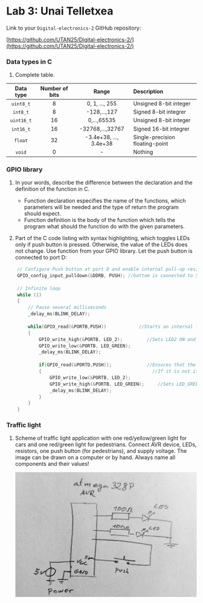 # Lab 3: Unai Telletxea

Link to your `Digital-electronics-2` GitHub repository:

   [https://github.com/UTAN25/Digital-electronics-2/](https://github.com/UTAN25/Digital-electronics-2/)


### Data types in C

1. Complete table.

| **Data type** | **Number of bits** | **Range** | **Description** |
| :-: | :-: | :-: | :-- | 
| `uint8_t`  | 8 | 0, 1, ..., 255 | Unsigned 8-bit integer |
| `int8_t`   | 8 | -128,...,127 | Signed 8-bit integrer  |
| `uint16_t` | 16 | 0,...,65535 | Unsigned 8-bit integer |
| `int16_t`  | 16 | -32768,...,32767 | Signed 16-bit integrer |
| `float`    | 32 | -3.4e+38, ..., 3.4e+38 | Single-precision floating-point |
| `void`     | 0 | - | Nothing |


### GPIO library

1. In your words, describe the difference between the declaration and the definition of the function in C.
   * Function declaration especifies the name of the functions, which parameters will be needed and the type of return the program should expect.
   * Function definition is the body of the function which tells the program what should the function do with the given parameters.

2. Part of the C code listing with syntax highlighting, which toggles LEDs only if push button is pressed. Otherwise, the value of the LEDs does not change. Use function from your GPIO library. Let the push button is connected to port D:

```c
    // Configure Push button at port D and enable internal pull-up resistor
    GPIO_config_input_pulldown(&DDRB, PUSH); //bottom is connected to 5V

    // Infinite loop
    while (1)
    {
        // Pause several milliseconds
        _delay_ms(BLINK_DELAY);

        while(GPIO_read(&PORTB,PUSH))            //Starts an internal loop while the bottom is pressed down
        {
            GPIO_write_high(&PORTB, LED_2);         //Sets LED2 ON and LED_GREEN OFF
            GPIO_write_low(&PORTB, LED_GREEN);
            _delay_ms(BLINK_DELAY);
            
            if(GPIO_read(&PORTD,PUSH));             //Ensures that the bottom is still PRESSED to continue the blinking
            {                                         //If it is not it will jump this section and maintain the previous state
                GPIO_write_low(&PORTB, LED_2);
                GPIO_write_high(&PORTB, LED_GREEN);     //Sets LED_GREEN ON and LED_2 OFF
                _delay_ms(BLINK_DELAY);
            }                        
        }
    }
```


### Traffic light

1. Scheme of traffic light application with one red/yellow/green light for cars and one red/green light for pedestrians. Connect AVR device, LEDs, resistors, one push button (for pedestrians), and supply voltage. The image can be drawn on a computer or by hand. Always name all components and their values!

   ![your figure](https://github.com/UTAN25/Digital-electronics-2/blob/main/Labs/03-gpio/Captura.PNG)
